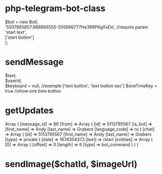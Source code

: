 # php-telegram-bot-class

$bot = new Bot(  
    '5507865857:888666555-555666777He3R8PKgXxDs', //require param  
    'start text',  
    ['start button']  
);  
  
# sendMessage 
  $text,   
  $userId,   
  $keyboard = null, //exemple ['text button', 'text button sec']
  $oneTimeKey = true //show one time button

# getUpdates
Array ( [message_id] => 86 [from] => Array ( [id] => 5113795567 [is_bot] => [first_name] => Andy [last_name] => Grabers [language_code] => ru ) [chat] => Array ( [id] => 5113795567 [first_name] => Andy [last_name] => Grabers [type] => private ) [date] => 1674304372 [text] => /start [entities] => Array ( [0] => Array ( [offset] => 0 [length] => 6 [type] => bot_command ) ) )

# sendImage($chatId, $imageUrl)




